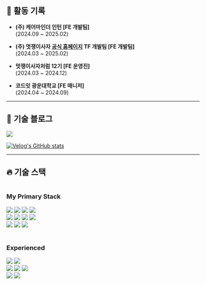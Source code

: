 ## 🏃 활동 기록
- **(주) 케어마인더 인턴 [FE 개발팀]**  
  (2024.09 ~ 2025.02)

- **(주) 멋쟁이사자 [공식 홈페이지](https://likelion.university/) TF 개발팀 [FE 개발팀]**  
  (2024.03 ~ 2025.02)

- **멋쟁이사자처럼 12기 [FE 운영진]**  
  (2024.03 ~ 2024.12)

- **코드잇 광운대학교 [FE 매니저]**  
  (2024.04 ~ 2024.09)

---

## 📗 기술 블로그

<a href="https://velog.io/@taegi">
  <img src="https://img.shields.io/badge/Velog-20c997?style=for-the-badge&logo=Vimeo&logoColor=white"/>
</a>

<br>

[![Velog's GitHub stats](https://velog-readme-stats.vercel.app/api?name=taegi)](https://velog.io/@taegi)

---

## 🔥 기술 스택

<div style="display:flex; flex-direction:column; align-items:flex-start;">
    <div>
      <h3>My Primary Stack</h1>
      <img src="https://img.shields.io/badge/Next.js-646CFF?style=flat&logo=Next.js&logoColor=white">
      <img src="https://img.shields.io/badge/React-40AEF0?style=flat&logo=react&logoColor=white">
      <img src="https://img.shields.io/badge/Typescript-3178C6?style=flat&logo=typescript&logoColor=white">
      <img src="https://img.shields.io/badge/Javascript-F7901E?style=flat&logo=javascript&logoColor=white">
      <br/>
      <img src="https://img.shields.io/badge/React query-FF4154?style=flat&logo=reactquery&logoColor=white">
      <img src="https://img.shields.io/badge/Recoil-764ABC?style=flat&logo=reactquery&logoColor=white">
      <img src="https://img.shields.io/badge/React%20Hook%20Form-EC5990?style=flat&logo=reacthookform&logoColor=white" />
      <img src="https://img.shields.io/badge/Mock%20Service%20Worker-FF6A33?style=flat&logo=mockserviceworker&logoColor=white" />
      <br/>
      <img src="https://img.shields.io/badge/Styled Components-DB7093?style=flat-square&logo=styled-components&logoColor=white"/>
      <img src="https://img.shields.io/badge/Tailwind-06B6D4?style=flat&logo=tailwindcss&logoColor=white">
      <img src="https://img.shields.io/badge/MUI-007FFF?style=flat&logo=mui&logoColor=white" />
    </div>
  <br />
   <div>
     <h3>Experienced</h3>
     <img src="https://img.shields.io/badge/Vite-646CFF?style=flat&logo=vite&logoColor=white">
     <img src="https://img.shields.io/badge/Bun-787575?style=flat&logo=bun&logoColor=white" />
     <br/>
     <img src="https://img.shields.io/badge/Redux-764ABC?style=flat&logo=redux&logoColor=white" />
     <img src="https://img.shields.io/badge/Zustand-000000?style=flat&logoColor=white" />
     <img src="https://img.shields.io/badge/Storybook-FF4785?style=flat&logo=storybook&logoColor=white">
     <br/>
     <img src="https://img.shields.io/badge/Firebase-DD2C00?style=flat&logo=firebase&logoColor=black" />
     <img src="https://img.shields.io/badge/Docker-2496ED?style=flat&logo=docker&logoColor=white" />
   </div>
</div>



